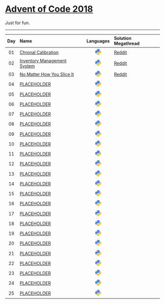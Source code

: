 # [Advent of Code 2018](https://adventofcode.com/)

Just for fun.

---

| **Day** | **Name**                                               | **Languages** | **Solution Megathread**    |
|:-------:|:-------------------------------------------------------|:-------------:|:---------------------------|
| 01      | [Chronal Calibration][day01]                           | ![Python][py] | [Reddit][day01_solutions]  |
| 02      | [Inventory Management System][day02]                   | ![Python][py] | [Reddit][day02_solutions]  |
| 03      | [No Matter How You Slice It][day03]                    | ![Python][py] | [Reddit][day03_solutions]  |
| 04      | [PLACEHOLDER](https://adventofcode.com/2018/day/4)     | ![Python][py] |
| 05      | [PLACEHOLDER](https://adventofcode.com/2018/day/5)     | ![Python][py] |
| 06      | [PLACEHOLDER](https://adventofcode.com/2018/day/6)     | ![Python][py] |
| 07      | [PLACEHOLDER](https://adventofcode.com/2018/day/7)     | ![Python][py] |
| 08      | [PLACEHOLDER](https://adventofcode.com/2018/day/8)     | ![Python][py] |
| 09      | [PLACEHOLDER](https://adventofcode.com/2018/day/9)     | ![Python][py] |
| 10      | [PLACEHOLDER](https://adventofcode.com/2018/day/10)    | ![Python][py] |
| 11      | [PLACEHOLDER](https://adventofcode.com/2018/day/11)    | ![Python][py] |
| 12      | [PLACEHOLDER](https://adventofcode.com/2018/day/12)    | ![Python][py] |
| 13      | [PLACEHOLDER](https://adventofcode.com/2018/day/13)    | ![Python][py] |
| 14      | [PLACEHOLDER](https://adventofcode.com/2018/day/14)    | ![Python][py] |
| 15      | [PLACEHOLDER](https://adventofcode.com/2018/day/15)    | ![Python][py] |
| 16      | [PLACEHOLDER](https://adventofcode.com/2018/day/16)    | ![Python][py] |
| 17      | [PLACEHOLDER](https://adventofcode.com/2018/day/17)    | ![Python][py] |
| 18      | [PLACEHOLDER](https://adventofcode.com/2018/day/18)    | ![Python][py] |
| 19      | [PLACEHOLDER](https://adventofcode.com/2018/day/19)    | ![Python][py] |
| 20      | [PLACEHOLDER](https://adventofcode.com/2018/day/20)    | ![Python][py] |
| 21      | [PLACEHOLDER](https://adventofcode.com/2018/day/21)    | ![Python][py] |
| 22      | [PLACEHOLDER](https://adventofcode.com/2018/day/22)    | ![Python][py] |
| 23      | [PLACEHOLDER](https://adventofcode.com/2018/day/23)    | ![Python][py] |
| 24      | [PLACEHOLDER](https://adventofcode.com/2018/day/24)    | ![Python][py] |
| 25      | [PLACEHOLDER](https://adventofcode.com/2018/day/25)    | ![Python][py] |

[py]: ./img/python_img.png
[day01]: https://adventofcode.com/2018/day/1
[day01_solutions]: https://www.reddit.com/r/adventofcode/comments/a20646/2018_day_1_solutions/
[day02]: https://adventofcode.com/2018/day/2
[day02_solutions]: https://www.reddit.com/r/adventofcode/comments/a2aimr/2018_day_2_solutions/
[day03]: https://adventofcode.com/2018/day/3
[day03_solutions]: https://www.reddit.com/r/adventofcode/comments/a2lesz/2018_day_3_solutions/